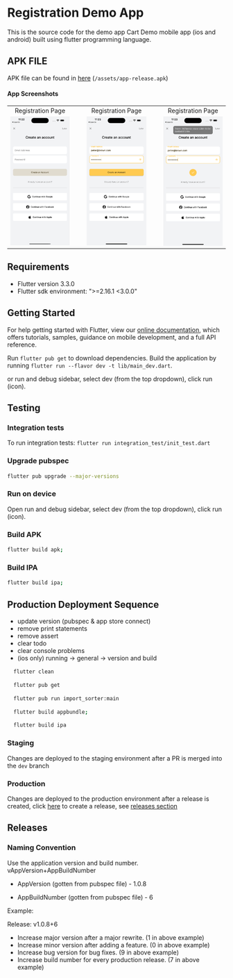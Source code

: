# Registration Demo App
This is the source code for the demo app Cart Demo mobile app (ios and android) built using flutter programming language.

## APK FILE
APK file can be found in [here](https://github.com/peterbrown0/cart_demo/blob/main/assets/app-release.apk) (`/assets/app-release.apk`)

#### App Screenshots

<table>
  <tr>
    <td align="center">Registration Page</td>
    <td>&nbsp;&nbsp;&nbsp;</td>
    <td align="center">Registration Page</td>
    <td>&nbsp;&nbsp;&nbsp;</td>
    <td align="center">Registration Page</td>
  </tr>
  <tr>
    <td><img src="/assets/screenshots/1.png" width=270></td>
    <td>&nbsp;</td>
    <td><img src="/assets/screenshots/2.png" width=270></td>
    <td>&nbsp;</td>
    <td><img src="/assets/screenshots/3.png" width=270></td>
  </tr>
</table>

## Requirements
-  Flutter version 3.3.0
-  Flutter sdk environment: ">=2.16.1 <3.0.0"

## Getting Started
For help getting started with Flutter, view our
[online documentation](https://flutter.dev/docs), which offers tutorials,
samples, guidance on mobile development, and a full API reference.

Run `flutter pub get` to download dependencies.
Build the application by running `flutter run --flavor dev -t lib/main_dev.dart`.

or run and debug sidebar, select dev (from the top dropdown), click run (icon).

## Testing

### Integration tests
To run integration tests: `flutter run integration_test/init_test.dart`

### Upgrade pubspec
```bash
flutter pub upgrade --major-versions
```

### Run on device
Open run and debug sidebar, select dev (from the top dropdown), click run (icon).

### Build APK
```bash
flutter build apk;
```

### Build IPA
```bash
flutter build ipa;
```

## Production Deployment Sequence
-  update version (pubspec & app store connect)
-  remove print statements
-  remove assert
-  clear todo
-  clear console problems
-  (ios only) running -> general -> version and build
```bash
  flutter clean
```
```bash
  flutter pub get
```
```bash
  flutter pub run import_sorter:main
```
```bash
  flutter build appbundle;
```
```bash
  flutter build ipa
```

### Staging
Changes are deployed to the staging environment after a PR is merged into the `dev` branch

### Production
Changes are deployed to the production environment after a release is created, click [here](https://github.com/peterbrown0/cart_demo/releases/new) to create a release, see [releases section](#releases)

## Releases

### Naming Convention
Use the application version and build number.
vAppVersion+AppBuildNumber

- AppVersion (gotten from pubspec file) - 1.0.8

- AppBuildNumber (gotten from pubspec file) - 6

Example:

Release: v1.0.8+6

-  Increase major version after a major rewrite. (1 in above example)
-  Increase minor version after adding a feature. (0 in above example)
-  Increase bug version for bug fixes. (9 in above example)
-  Increase build number for every production release. (7 in above example)
